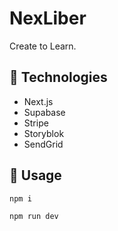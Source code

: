 # NexLiber
Create to Learn.

## 🚀 Technologies
- Next.js
- Supabase
- Stripe
- Storyblok
- SendGrid

## 🔨 Usage
```bash
npm i
```

```bash
npm run dev
```
